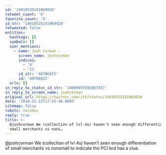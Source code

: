 ```yaml
---
id: '14010535141969920'
retweet_count: '0'
favorite_count: '0'
id_str: '14010535141969920'
retweeted: false
entities:
  hashtags: []
  symbols: []
  user_mentions:
    - name: Josh Corman ♘
      screen_name: joshcorman
      indices:
        - '0'
        - '11'
      id_str: '40706825'
      id: '40706825'
  urls: []
in_reply_to_status_id_str: '14009697682067457'
in_reply_to_screen_name: joshcorman
original_url: https://twitter.com/jth/status/14010535141969920
date: '2010-12-12T17:35:46.000Z'
sitemap: false
robots: noindex
reply: true
title: >-
  @joshcorman We (collection of lvl 4s) haven't seen enough differentiation of
  small merchants vs nons…
---
```


@joshcorman We (collection of lvl 4s) haven't seen enough differentiation of small merchants vs nonsmall to indicate the PCI brd has a clue.